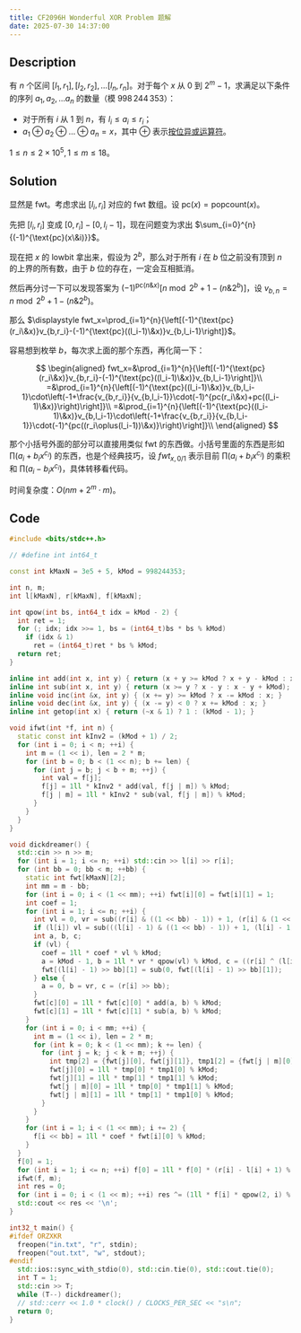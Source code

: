 ```yaml
---
title: CF2096H Wonderful XOR Problem 题解
date: 2025-07-30 14:37:00
---
```


## Description

有 $n$ 个区间 $[l_1, r_1], [l_2, r_2], \ldots [l_n, r_n]$。对于每个 $x$ 从 $0$ 到 $2^m - 1$，求满足以下条件的序列 $a_1, a_2, \ldots a_n$ 的数量（模 $998\,244\,353$）：

- 对于所有 $i$ 从 $1$ 到 $n$，有 $l_i \leq a_i \leq r_i$；
- $a_1 \oplus a_2 \oplus \ldots \oplus a_n = x$，其中 $\oplus$ 表示[按位异或运算符](https://en.wikipedia.org/wiki/Bitwise_operation#XOR)。

$1\leq n\leq 2\times 10^5,1\leq m\leq 18$。

## Solution

显然是 fwt。考虑求出 $[l_i,r_i]$ 对应的 fwt 数组。设 $\text{pc}(x)=\text{popcount}(x)$。

先把 $[l_i,r_i]$ 变成 $[0,r_i]-[0,l_i-1]$，现在问题变为求出 $\sum_{i=0}^{n}{(-1)^{\text{pc}(x\&i)}}$。

现在把 $x$ 的 lowbit 拿出来，假设为 $2^b$，那么对于所有 $i$ 在 $b$ 位之前没有顶到 $n$ 的上界的所有数，由于 $b$ 位的存在，一定会互相抵消。

然后再分讨一下可以发现答案为 $(-1)^{\text{pc}(n\&x)}\left[n\bmod 2^b+1-(n\&2^b)\right]$，设 $v_{b,n}=n\bmod 2^b+1-(n\&2^b)$。

那么 $\displaystyle fwt_x=\prod_{i=1}^{n}{\left[(-1)^{\text{pc}(r_i\&x)}v_{b,r_i}-(-1)^{\text{pc}((l_i-1)\&x)}v_{b,l_i-1}\right]}$。

容易想到枚举 $b$，每次求上面的那个东西，再化简一下：

$$
\begin{aligned}
fwt_x=&\prod_{i=1}^{n}{\left[(-1)^{\text{pc}(r_i\&x)}v_{b,r_i}-(-1)^{\text{pc}((l_i-1)\&x)}v_{b,l_i-1}\right]}\\
=&\prod_{i=1}^{n}{\left[(-1)^{\text{pc}((l_i-1)\&x)}v_{b,l_i-1}\cdot\left(-1+\frac{v_{b,r_i}}{v_{b,l_i-1}}\cdot(-1)^{pc(r_i\&x)+pc((l_i-1)\&x)}\right)\right]}\\
=&\prod_{i=1}^{n}{\left[(-1)^{\text{pc}((l_i-1)\&x)}v_{b,l_i-1}\cdot\left(-1+\frac{v_{b,r_i}}{v_{b,l_i-1}}\cdot(-1)^{pc((r_i\oplus(l_i-1))\&x)}\right)\right]}\\
\end{aligned}
$$

那个小括号外面的部分可以直接用类似 fwt 的东西做。小括号里面的东西是形如 $\displaystyle\prod(a_i+b_ix^{c_i})$ 的东西，也是个经典技巧，设 $fwt_{x,0/1}$ 表示目前 $\displaystyle\prod\left(a_i+b_ix^{c_i}\right)$  的乘积和 $\displaystyle\prod\left(a_i-b_ix^{c_i}\right)$，具体转移看代码。

时间复杂度：$O(nm+2^m\cdot m)$。

## Code

```cpp
#include <bits/stdc++.h>

// #define int int64_t

const int kMaxN = 3e5 + 5, kMod = 998244353;

int n, m;
int l[kMaxN], r[kMaxN], f[kMaxN];

int qpow(int bs, int64_t idx = kMod - 2) {
  int ret = 1;
  for (; idx; idx >>= 1, bs = (int64_t)bs * bs % kMod)
    if (idx & 1)
      ret = (int64_t)ret * bs % kMod;
  return ret;
}

inline int add(int x, int y) { return (x + y >= kMod ? x + y - kMod : x + y); }
inline int sub(int x, int y) { return (x >= y ? x - y : x - y + kMod); }
inline void inc(int &x, int y) { (x += y) >= kMod ? x -= kMod : x; }
inline void dec(int &x, int y) { (x -= y) < 0 ? x += kMod : x; }
inline int getop(int x) { return (~x & 1) ? 1 : (kMod - 1); }

void ifwt(int *f, int n) {
  static const int kInv2 = (kMod + 1) / 2;
  for (int i = 0; i < n; ++i) {
    int m = (1 << i), len = 2 * m;
    for (int b = 0; b < (1 << n); b += len) {
      for (int j = b; j < b + m; ++j) {
        int val = f[j];
        f[j] = 1ll * kInv2 * add(val, f[j | m]) % kMod;
        f[j | m] = 1ll * kInv2 * sub(val, f[j | m]) % kMod;
      }
    }
  }
}

void dickdreamer() {
  std::cin >> n >> m;
  for (int i = 1; i <= n; ++i) std::cin >> l[i] >> r[i];
  for (int bb = 0; bb < m; ++bb) {
    static int fwt[kMaxN][2];
    int mm = m - bb;
    for (int i = 0; i < (1 << mm); ++i) fwt[i][0] = fwt[i][1] = 1;
    int coef = 1;
    for (int i = 1; i <= n; ++i) {
      int vl = 0, vr = sub((r[i] & ((1 << bb) - 1)) + 1, (r[i] & (1 << bb)));
      if (l[i]) vl = sub(((l[i] - 1) & ((1 << bb) - 1)) + 1, (l[i] - 1) & (1 << bb));
      int a, b, c;
      if (vl) {
        coef = 1ll * coef * vl % kMod;
        a = kMod - 1, b = 1ll * vr * qpow(vl) % kMod, c = ((r[i] ^ (l[i] - 1)) >> bb);
        fwt[(l[i] - 1) >> bb][1] = sub(0, fwt[(l[i] - 1) >> bb][1]);
      } else {
        a = 0, b = vr, c = (r[i] >> bb);
      }
      fwt[c][0] = 1ll * fwt[c][0] * add(a, b) % kMod;
      fwt[c][1] = 1ll * fwt[c][1] * sub(a, b) % kMod;
    }
    for (int i = 0; i < mm; ++i) {
      int m = (1 << i), len = 2 * m;
      for (int k = 0; k < (1 << mm); k += len) {
        for (int j = k; j < k + m; ++j) {
          int tmp[2] = {fwt[j][0], fwt[j][1]}, tmp1[2] = {fwt[j | m][0], fwt[j | m][1]};
          fwt[j][0] = 1ll * tmp[0] * tmp1[0] % kMod;
          fwt[j][1] = 1ll * tmp[1] * tmp1[1] % kMod;
          fwt[j | m][0] = 1ll * tmp[0] * tmp1[1] % kMod;
          fwt[j | m][1] = 1ll * tmp[1] * tmp1[0] % kMod;
        }
      }
    }
    for (int i = 1; i < (1 << mm); i += 2) {
      f[i << bb] = 1ll * coef * fwt[i][0] % kMod;
    }
  }
  f[0] = 1;
  for (int i = 1; i <= n; ++i) f[0] = 1ll * f[0] * (r[i] - l[i] + 1) % kMod;
  ifwt(f, m);
  int res = 0;
  for (int i = 0; i < (1 << m); ++i) res ^= (1ll * f[i] * qpow(2, i) % kMod);
  std::cout << res << '\n';
}

int32_t main() {
#ifdef ORZXKR
  freopen("in.txt", "r", stdin);
  freopen("out.txt", "w", stdout);
#endif
  std::ios::sync_with_stdio(0), std::cin.tie(0), std::cout.tie(0);
  int T = 1;
  std::cin >> T;
  while (T--) dickdreamer();
  // std::cerr << 1.0 * clock() / CLOCKS_PER_SEC << "s\n";
  return 0;
}
```